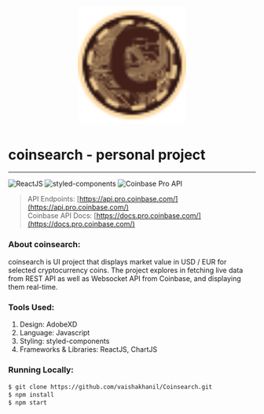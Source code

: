 <h1 align="center">
    <br/>
    <a href="https://vaishakhanil.github.io/"><img width="220px" src="./public/coinsearch.svg" alt="coinsearch-Logo"/></a>
    <br/>
</h1>

# coinsearch - personal project 
---
![ReactJS](https://img.shields.io/badge/ReactJS-008cff?logo=react&style=flat-square&logoColor=white)
![styled-components](https://img.shields.io/badge/styled--components-1ee500?logo=styled-components&style=flat-square&logoColor=white)
![Coinbase Pro API](https://img.shields.io/badge/Coinbase-1752EC?logo=coinbase&style=flat-square&logoColor=white)

> API Endpoints: [https://api.pro.coinbase.com/](https://api.pro.coinbase.com/) <br/>
> Coinbase API Docs: [https://docs.pro.coinbase.com/](https://docs.pro.coinbase.com/)

### About coinsearch:

coinsearch is UI project that displays market value in USD / EUR for selected cryptocurrency coins. The project explores 
in fetching live data from REST API as well as Websocket API from Coinbase, and displaying them real-time.

### Tools Used:

1. Design: AdobeXD
2. Language: Javascript
3. Styling: styled-components
4. Frameworks & Libraries: ReactJS, ChartJS

### Running Locally:

```
$ git clone https://github.com/vaishakhanil/Coinsearch.git
$ npm install
$ npm start
```